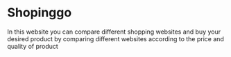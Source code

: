 # Shopinggo
In this website you can compare different shopping websites and buy your desired product by comparing different websites according to the price and quality of product






